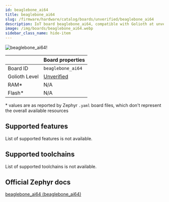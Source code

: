```yaml
---
id: beaglebone_ai64
title: beaglebone_ai64
slug: /firmware/hardware/catalog/boards/unverified/beaglebone_ai64
description: IoT board beaglebone_ai64, compatible with Golioth at unverified level.
image: /img/boards/beaglebone_ai64.webp
sidebar_class_name: hide-item
---
```


[//]: # (This is an auto-generated file, do not edit! Changes to it will be lost upon re-generation)

![beaglebone_ai64!](/img/boards/beaglebone_ai64.webp "beaglebone_ai64")

|                | Board properties     |
| -------------  | -------------------- |
| Board ID       | `beaglebone_ai64` |
| Golioth Level  | [Unverified](/firmware/hardware#unverified-boards) |
| RAM*           | N/A |
| Flash*         | N/A |

\* values are as reported by Zephyr `.yaml` board files, which don't represent the overall available resources



## Supported features

List of supported features is not available.

## Supported toolchains

List of supported toolchains is not available.

## Official Zephyr docs

[beaglebone_ai64 (beaglebone_ai64)](https://docs.zephyrproject.org/latest/boards/beagle/beaglebone_ai64/doc/index.html)
